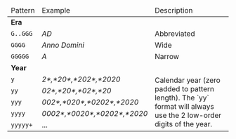 <table>
    <thead>
        <tr>
            <td>Pattern</td>
            <td>Example</td>
            <td>Description</td>
        </tr>
    </thead>
    <tbody>
        <tr>
            <td colspan="3"><strong>Era</strong></td>
        </tr>
        <tr>
            <td><code>G..GGG</code></td>
            <td><em>AD</em></td>
            <td>Abbreviated</td>
        </tr>
        <tr>
            <td><code>GGGG</code></td>
            <td><em>Anno Domini</em></td>
            <td>Wide</td>
        </tr>
        <tr>
            <td><code>GGGGG</code></td>
            <td><em>A</em></td>
            <td>Narrow</td>
        </tr>
        <tr>
            <td colspan="3"><strong>Year</strong></td>
        </tr>
        <tr>
            <td><code>y</code></td>
            <td><em>2*,*20*,*202*,*2020</em></td>
            <td rowspan="5">Calendar year (zero padded to pattern length). The `yy` format will always use the 2 low-order digits of the year.</td>
        </tr>
        <tr>
            <td><code>yy</code></td>
            <td><em>02*,*20*,*02*,*20</em></td>
        </tr>
        <tr>
            <td><code>yyy</code></td>
            <td><em>002*,*020*,*0202*,*2020</em></td>
        </tr>
        <tr>
            <td><code>yyyy</code></td>
            <td><em>0002*,*0020*,*0202*,*2020</em></td>
        </tr>
        <tr>
            <td><code>yyyyy+</code></td>
            <td>...</td>
        </tr>
    </tbody>
</table>